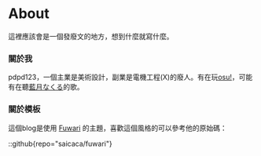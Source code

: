 # About
這裡應該會是一個發廢文的地方，想到什麼就寫什麼。

### 關於我
pdpd123，一個主業是美術設計，副業是電機工程(X)的廢人。有在玩[osu!](https://osu.ppy.sh/)，可能有在聽[藍月なくる](https://www.youtube.com/@AitsukiNakuru)的歌。

### 關於模板
這個blog是使用 [Fuwari](https://github.com/saicaca/fuwari) 的主題，喜歡這個風格的可以參考他的原始碼：

::github{repo="saicaca/fuwari"}